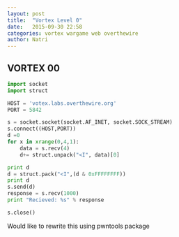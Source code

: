 ```yaml
---
layout: post
title:  "Vortex Level 0"
date:   2015-09-30 22:58
categories: vortex wargame web overthewire
author: Natri
---
```


## VORTEX 00

```python
import socket
import struct

HOST = 'votex.labs.overthewire.org'
PORT = 5842

s = socket.socket(socket.AF_INET, socket.SOCK_STREAM)
s.connect((HOST,PORT))
d =0
for x in xrange(0,4,1):
	data = s.recv(4)
	d+= struct.unpack("<I", data)[0]

print d
d = struct.pack("<I",(d & 0xFFFFFFFF))
print d
s.send(d)
response = s.recv(1000)
print "Recieved: %s" % response

s.close()
```

Would like to rewrite this using pwntools package
